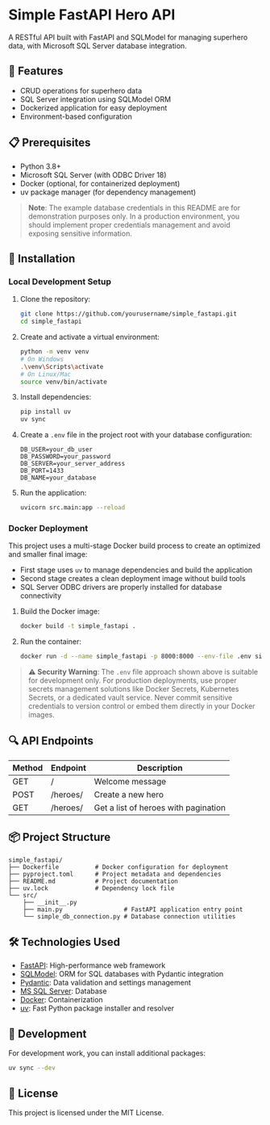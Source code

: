# Simple FastAPI Hero API

A RESTful API built with FastAPI and SQLModel for managing superhero data, with Microsoft SQL Server database integration.

## 🚀 Features

- CRUD operations for superhero data
- SQL Server integration using SQLModel ORM
- Dockerized application for easy deployment
- Environment-based configuration

## 📋 Prerequisites

- Python 3.8+
- Microsoft SQL Server (with ODBC Driver 18)
- Docker (optional, for containerized deployment)
- uv package manager (for dependency management)

> **Note**: The example database credentials in this README are for demonstration purposes only. In a production environment, you should implement proper credentials management and avoid exposing sensitive information.

## 🔧 Installation

### Local Development Setup

1. Clone the repository:

   ```bash
   git clone https://github.com/yourusername/simple_fastapi.git
   cd simple_fastapi
   ```

2. Create and activate a virtual environment:

   ```bash
   python -m venv venv
   # On Windows
   .\venv\Scripts\activate
   # On Linux/Mac
   source venv/bin/activate
   ```

3. Install dependencies:

   ```bash
   pip install uv
   uv sync
   ```

4. Create a `.env` file in the project root with your database configuration:

   ```env
   DB_USER=your_db_user
   DB_PASSWORD=your_password
   DB_SERVER=your_server_address
   DB_PORT=1433
   DB_NAME=your_database
   ```

5. Run the application:

   ```bash
   uvicorn src.main:app --reload
   ```

### Docker Deployment

This project uses a multi-stage Docker build process to create an optimized and smaller final image:

- First stage uses `uv` to manage dependencies and build the application
- Second stage creates a clean deployment image without build tools
- SQL Server ODBC drivers are properly installed for database connectivity

1. Build the Docker image:

   ```bash
   docker build -t simple_fastapi .
   ```

2. Run the container:

   ```bash
   docker run -d --name simple_fastapi -p 8000:8000 --env-file .env simple_fastapi
   ```

> **⚠️ Security Warning**: The `.env` file approach shown above is suitable for development only. For production deployments, use proper secrets management solutions like Docker Secrets, Kubernetes Secrets, or a dedicated vault service. Never commit sensitive credentials to version control or embed them directly in your Docker images.

## 🔍 API Endpoints

| Method | Endpoint | Description |
|--------|----------|-------------|
| GET | / | Welcome message |
| POST | /heroes/ | Create a new hero |
| GET | /heroes/ | Get a list of heroes with pagination |

## 📦 Project Structure

```text
simple_fastapi/
├── Dockerfile          # Docker configuration for deployment
├── pyproject.toml      # Project metadata and dependencies
├── README.md           # Project documentation
├── uv.lock             # Dependency lock file
└── src/
    ├── __init__.py
    ├── main.py                 # FastAPI application entry point
    └── simple_db_connection.py # Database connection utilities
```

## 🛠️ Technologies Used

- [FastAPI](https://fastapi.tiangolo.com/): High-performance web framework
- [SQLModel](https://sqlmodel.tiangolo.com/): ORM for SQL databases with Pydantic integration
- [Pydantic](https://pydantic-docs.helpmanual.io/): Data validation and settings management
- [MS SQL Server](https://www.microsoft.com/en-us/sql-server): Database
- [Docker](https://www.docker.com/): Containerization
- [uv](https://github.com/astral-sh/uv): Fast Python package installer and resolver

## 🧪 Development

For development work, you can install additional packages:

```bash
uv sync --dev
```

## 📄 License

This project is licensed under the MIT License.